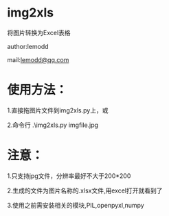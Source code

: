 # img2xls

将图片转换为Excel表格

author:lemodd

mail:lemodd@qq.com

# 使用方法：
1.直接拖图片文件到img2xls.py上，或

2.命令行
   .\img2xls.py imgfile.jpg

# 注意：

1.只支持jpg文件，分辨率最好不大于200*200

2.生成的文件为图片名称的.xlsx文件,用excel打开就看到了

3.使用之前需安装相关的模块,PIL,openpyxl,numpy

